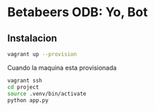 # Betabeers ODB: Yo, Bot

## Instalacion

```bash
vagrant up --provision
```

Cuando la maquina esta provisionada

```bash
vagrant ssh
cd project
source .venv/bin/activate
python app.py
```
